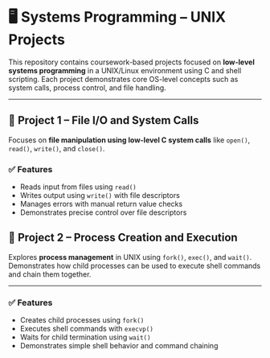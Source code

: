 # 🖥️ Systems Programming – UNIX Projects

This repository contains coursework-based projects focused on **low-level systems programming** in a UNIX/Linux environment using C and shell scripting. Each project demonstrates core OS-level concepts such as system calls, process control, and file handling.

---

## 📁 Project 1 – File I/O and System Calls

Focuses on **file manipulation using low-level C system calls** like `open()`, `read()`, `write()`, and `close()`.

### ✅ Features
- Reads input from files using `read()`
- Writes output using `write()` with file descriptors
- Manages errors with manual return value checks
- Demonstrates precise control over file descriptors

## 📁 Project 2 – Process Creation and Execution

Explores **process management** in UNIX using `fork()`, `exec()`, and `wait()`. Demonstrates how child processes can be used to execute shell commands and chain them together.

---

### ✅ Features
- Creates child processes using `fork()`
- Executes shell commands with `execvp()`
- Waits for child termination using `wait()`
- Demonstrates simple shell behavior and command chaining



